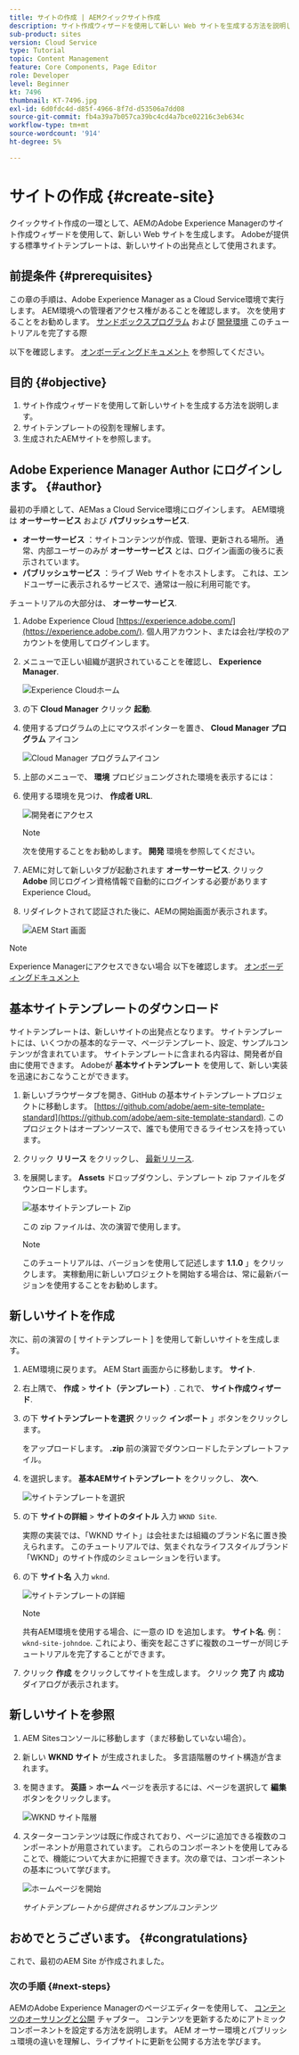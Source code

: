 ```yaml
---
title: サイトの作成 | AEMクイックサイト作成
description: サイト作成ウィザードを使用して新しい Web サイトを生成する方法を説明します。 Adobeが提供する標準サイトテンプレートは、新しいサイトの出発点となります。
sub-product: sites
version: Cloud Service
type: Tutorial
topic: Content Management
feature: Core Components, Page Editor
role: Developer
level: Beginner
kt: 7496
thumbnail: KT-7496.jpg
exl-id: 6d0fdc4d-d85f-4966-8f7d-d53506a7dd08
source-git-commit: fb4a39a7b057ca39bc4cd4a7bce02216c3eb634c
workflow-type: tm+mt
source-wordcount: '914'
ht-degree: 5%

---
```


# サイトの作成 {#create-site}

クイックサイト作成の一環として、AEMのAdobe Experience Managerのサイト作成ウィザードを使用して、新しい Web サイトを生成します。 Adobeが提供する標準サイトテンプレートは、新しいサイトの出発点として使用されます。

## 前提条件 {#prerequisites}

この章の手順は、Adobe Experience Manager as a Cloud Service環境で実行します。 AEM環境への管理者アクセス権があることを確認します。 次を使用することをお勧めします。 [サンドボックスプログラム](https://experienceleague.adobe.com/docs/experience-manager-cloud-service/onboarding/getting-access/sandbox-programs/introduction-sandbox-programs.html) および [開発環境](https://experienceleague.adobe.com/docs/experience-manager-cloud-service/implementing/using-cloud-manager/manage-environments.html?lang=ja) このチュートリアルを完了する際

以下を確認します。 [オンボーディングドキュメント](https://experienceleague.adobe.com/docs/experience-manager-cloud-service/onboarding/home.html?lang=ja) を参照してください。

## 目的 {#objective}

1. サイト作成ウィザードを使用して新しいサイトを生成する方法を説明します。
1. サイトテンプレートの役割を理解します。
1. 生成されたAEMサイトを参照します。

## Adobe Experience Manager Author にログインします。 {#author}

最初の手順として、AEMas a Cloud Service環境にログインします。 AEM環境は **オーサーサービス** および **パブリッシュサービス**.

* **オーサーサービス** ：サイトコンテンツが作成、管理、更新される場所。 通常、内部ユーザーのみが **オーサーサービス** とは、ログイン画面の後ろに表示されています。
* **パブリッシュサービス** ：ライブ Web サイトをホストします。 これは、エンドユーザーに表示されるサービスで、通常は一般に利用可能です。

チュートリアルの大部分は、 **オーサーサービス**.

1. Adobe Experience Cloud [https://experience.adobe.com/](https://experience.adobe.com/). 個人用アカウント、または会社/学校のアカウントを使用してログインします。
1. メニューで正しい組織が選択されていることを確認し、 **Experience Manager**.

   ![Experience Cloudホーム](assets/create-site/experience-cloud-home-screen.png)

1. の下 **Cloud Manager** クリック **起動**.
1. 使用するプログラムの上にマウスポインターを置き、 **Cloud Manager プログラム** アイコン

   ![Cloud Manager プログラムアイコン](assets/create-site/cloud-manager-program-icon.png)

1. 上部のメニューで、 **環境** プロビジョニングされた環境を表示するには：

1. 使用する環境を見つけ、 **作成者 URL**.

   ![開発者にアクセス](assets/create-site/access-dev-environment.png)

   >[!NOTE]
   >
   >次を使用することをお勧めします。 **開発** 環境を参照してください。

1. AEMに対して新しいタブが起動されます **オーサーサービス**. クリック **Adobe** 同じログイン資格情報で自動的にログインする必要がありますExperience Cloud。

1. リダイレクトされて認証された後に、AEMの開始画面が表示されます。

   ![AEM Start 画面](assets/create-site/aem-start-screen.png)

>[!NOTE]
>
> Experience Managerにアクセスできない場合 以下を確認します。 [オンボーディングドキュメント](https://experienceleague.adobe.com/docs/experience-manager-cloud-service/onboarding/home.html)

## 基本サイトテンプレートのダウンロード

サイトテンプレートは、新しいサイトの出発点となります。 サイトテンプレートには、いくつかの基本的なテーマ、ページテンプレート、設定、サンプルコンテンツが含まれています。 サイトテンプレートに含まれる内容は、開発者が自由に使用できます。 Adobeが **基本サイトテンプレート** を使用して、新しい実装を迅速におこなうことができます。

1. 新しいブラウザータブを開き、GitHub の基本サイトテンプレートプロジェクトに移動します。 [https://github.com/adobe/aem-site-template-standard](https://github.com/adobe/aem-site-template-standard). このプロジェクトはオープンソースで、誰でも使用できるライセンスを持っています。
1. クリック **リリース** をクリックし、 [最新リリース](https://github.com/adobe/aem-site-template-standard/releases/latest).
1. を展開します。 **Assets** ドロップダウンし、テンプレート zip ファイルをダウンロードします。

   ![基本サイトテンプレート Zip](assets/create-site/template-basic-zip-file.png)

   この zip ファイルは、次の演習で使用します。

   >[!NOTE]
   >
   > このチュートリアルは、バージョンを使用して記述します **1.1.0** 」をクリックします。 実稼動用に新しいプロジェクトを開始する場合は、常に最新バージョンを使用することをお勧めします。

## 新しいサイトを作成

次に、前の演習の [ サイトテンプレート ] を使用して新しいサイトを生成します。

1. AEM環境に戻ります。 AEM Start 画面からに移動します。 **サイト**.
1. 右上隅で、 **作成** > **サイト（テンプレート）**. これで、 **サイト作成ウィザード**.
1. の下 **サイトテンプレートを選択** クリック **インポート** 」ボタンをクリックします。

   をアップロードします。 **.zip** 前の演習でダウンロードしたテンプレートファイル。

1. を選択します。 **基本AEMサイトテンプレート** をクリックし、 **次へ**.

   ![サイトテンプレートを選択](assets/create-site/select-site-template.png)

1. の下 **サイトの詳細** > **サイトのタイトル** 入力 `WKND Site`.

   実際の実装では、「WKND サイト」は会社または組織のブランド名に置き換えられます。 このチュートリアルでは、気まぐれなライフスタイルブランド「WKND」のサイト作成のシミュレーションを行います。

1. の下 **サイト名** 入力 `wknd`.

   ![サイトテンプレートの詳細](assets/create-site/site-template-details.png)

   >[!NOTE]
   >
   > 共有AEM環境を使用する場合、に一意の ID を追加します。 **サイト名**. 例： `wknd-site-johndoe`. これにより、衝突を起こさずに複数のユーザーが同じチュートリアルを完了することができます。

1. クリック **作成** をクリックしてサイトを生成します。 クリック **完了** 内 **成功** ダイアログが表示されます。

## 新しいサイトを参照

1. AEM Sitesコンソールに移動します（まだ移動していない場合）。
1. 新しい **WKND サイト** が生成されました。 多言語階層のサイト構造が含まれます。
1. を開きます。 **英語** > **ホーム** ページを表示するには、ページを選択して **編集** ボタンをクリックします。

   ![WKND サイト階層](assets/create-site/wknd-site-starter-hierarchy.png)

1. スターターコンテンツは既に作成されており、ページに追加できる複数のコンポーネントが用意されています。 これらのコンポーネントを使用してみることで、機能について大まかに把握できます。次の章では、コンポーネントの基本について学びます。

   ![ホームページを開始](assets/create-site/start-home-page.png)

   *サイトテンプレートから提供されるサンプルコンテンツ*

## おめでとうございます。 {#congratulations}

これで、最初のAEM Site が作成されました。

### 次の手順 {#next-steps}

AEMのAdobe Experience Managerのページエディターを使用して、 [コンテンツのオーサリングと公開](author-content-publish.md) チャプター。 コンテンツを更新するためにアトミックコンポーネントを設定する方法を説明します。 AEM オーサー環境とパブリッシュ環境の違いを理解し、ライブサイトに更新を公開する方法を学びます。
